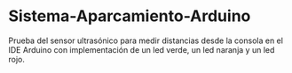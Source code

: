 # Sistema-Aparcamiento-Arduino
Prueba del sensor ultrasónico para medir distancias desde la consola en el IDE Arduino con implementación de un led verde, un led naranja y un led rojo.
